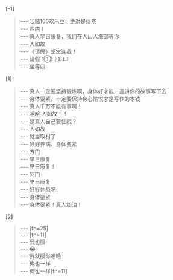 
[-1] 
>--- 我赌100欢乐豆，绝对是痔疮<br>
>--- 西内！<br>
>--- 真人早日康复，我们在人山人海部等你<br>
>--- 人如故<br>
>--- 《请假》堂堂连载！<br>
>--- 请假 1①㈠⑴⒈Ⅰ<br>
>--- 坐等四<br>

[1] 
>--- 真人一定要坚持锻炼啊，身体好才能一直讲你的故事写下去<br>
>--- 身体要紧，一定要保持身心愉悦才是写作的本钱<br>
>--- 真人千万不能有事啊！<br>
>--- 哈哈 人如故！！<br>
>--- 是真人自己要住院？<br>
>--- 人如故<br>
>--- 就当取材了<br>
>--- 好好养病，身体要紧<br>
>--- 方门<br>
>--- 早日康复<br>
>--- 早日康复！<br>
>--- 阿门<br>
>--- 早日康复<br>
>--- 好好休息吧<br>
>--- 身体要紧<br>
>--- 身体要紧！真人加油！<br>

[2] 
>--- [fn=25]<br>
>--- [fn=11]<br>
>--- 我也服<br>
>--- 😭<br>
>--- 我就服你哈哈<br>
>--- 俺也一样<br>
>--- 俺也一样[fn=11]<br>
